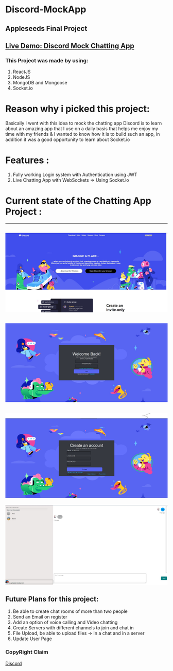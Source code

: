 # Discord-MockApp
Appleseeds Final Project
---------------------
[Live Demo: Discord Mock Chatting App](https://discord-mock.herokuapp.com/)
------------------

### This Project was made by using:
1. ReactJS
2. NodeJS
3. MongoDB and Mongoose
4. Socket.io



# Reason why i picked this project:
Basically I went with this idea to mock the chatting app Discord is to learn about an amazing app that I use on a daily basis that helps me enjoy my time with my friends & I wanted to know how it is to build such an app, in addition it was a good opportunity to learn about Socket.io



# Features :

1. Fully working Login system with Authentication using JWT
2. Live Chatting App with WebSockets => Using Socket.io

 

# Current state of the Chatting App Project :
---------------------------------
![HomePage](client/public/HomePage.jpg)
-------------------------------------
![Login](client/public/LoginPage.jpg)
------------------------------------
![Register](client/public/Register.jpg)
-------------------------------------
![Chat](client/public/Chat.jpg)

## Future Plans for this project:
1. Be able to create chat rooms  of more than two people
2. Send an Email on register
3. Add an option of voice calling and Video chatting
4. Create Servers with different channels to join and chat in
5. File Upload, be able to upload files -> In a chat and in a server
6. Update User Page

### CopyRight Claim

[Discord](https://discord.com/)

